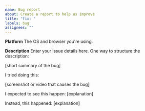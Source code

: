 ```yaml
---
name: Bug report
about: Create a report to help us improve
title: "fix: "
labels: bug
assignees: ""
---
```


**Platform**
The OS and browser you're using.

**Description**
Enter your issue details here.
One way to structure the description:

[short summary of the bug]

I tried doing this:

[screenshot or video that causes the bug]

I expected to see this happen: [explanation]

Instead, this happened: [explanation]
